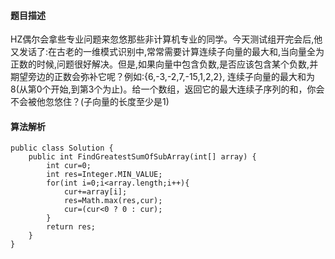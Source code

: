 #### 题目描述
HZ偶尔会拿些专业问题来忽悠那些非计算机专业的同学。今天测试组开完会后,他又发话了:在古老的一维模式识别中,常常需要计算连续子向量的最大和,当向量全为正数的时候,问题很好解决。但是,如果向量中包含负数,是否应该包含某个负数,并期望旁边的正数会弥补它呢？例如:{6,-3,-2,7,-15,1,2,2},
连续子向量的最大和为8(从第0个开始,到第3个为止)。给一个数组，返回它的最大连续子序列的和，你会不会被他忽悠住？(子向量的长度至少是1)
#### 算法解析
```
public class Solution {
    public int FindGreatestSumOfSubArray(int[] array) {
        int cur=0;
        int res=Integer.MIN_VALUE;
        for(int i=0;i<array.length;i++){
            cur+=array[i];
            res=Math.max(res,cur);
            cur=(cur<0 ? 0 : cur);
        }
        return res;
    }
}
```
